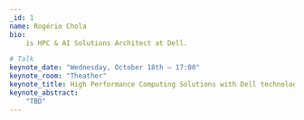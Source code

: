 ```yaml
---
_id: 1
name: Rogério Chola
bio:
    is HPC & AI Solutions Architect at Dell.

# Talk
keynote_date: "Wednesday, October 18th — 17:00"
keynote_room: "Theather"
keynote_title: High Performance Computing Solutions with Dell technologies
keynote_abstract:
    "TBD"
---
```

